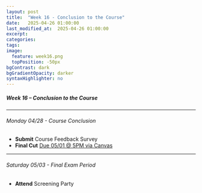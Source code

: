 ```yaml
---
layout: post
title:  "Week 16 - Conclusion to the Course"
date:   2025-04-26 01:00:00
last_modified_at:  2025-04-26 01:00:00
excerpt: 
categories: 
tags: 
image:
  feature: week16.png
  topPosition: -50px
bgContrast: dark
bgGradientOpacity: darker
syntaxHighlighter: no
---
```

##### **Week 16 – Conclusion to the Course**

---

###### Monday 04/28 - Course Conclusion
- **Submit** Course Feedback Survey 
- **Final Cut** [Due 05/01 @ 5PM via Canvas](https://uncch.instructure.com/courses/78214/assignments/602565)

---

###### Saturday 05/03 - Final Exam Period
- **Attend** Screening Party


